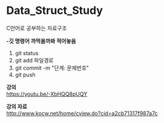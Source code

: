 # Data_Struct_Study
C언어로 공부하는 자료구조

<b>-깃 명령어 까먹을까봐 적어놓음</b>
1. git status
2. git add 파일경로
3. git commit -m "단계: 문제번호"
4. git push

<b>강의</b>  
https://youtu.be/-XbHQQ8pUQY

<b>강의 자료</b>  
http://www.kocw.net/home/cview.do?cid=a2cb71317f987a7c
